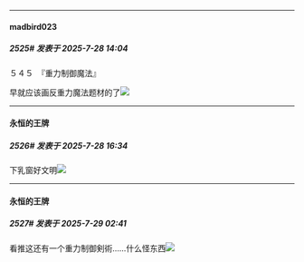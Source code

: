 ﻿
*****

####  madbird023  
##### 2525#       发表于 2025-7-28 14:04

５４５　『重力制御魔法』

早就应该画反重力魔法题材的了<img src="https://static.stage1st.com/image/smiley/face2017/033.png" referrerpolicy="no-referrer">


*****

####  永恒的王牌  
##### 2526#       发表于 2025-7-28 16:34

下乳窗好文明<img src="https://static.stage1st.com/image/smiley/face2017/018.png" referrerpolicy="no-referrer">


*****

####  永恒的王牌  
##### 2527#       发表于 2025-7-29 02:41

看推这还有一个重力制御剣術……什么怪东西<img src="https://static.stage1st.com/image/smiley/face2017/018.png" referrerpolicy="no-referrer">

